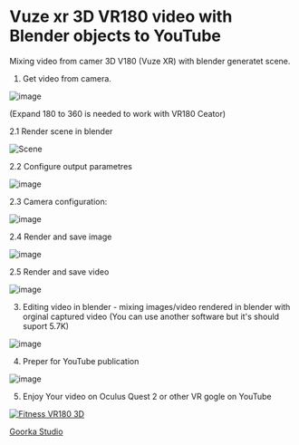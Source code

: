 # Vuze xr 3D VR180 video with Blender objects to YouTube

Mixing video from camer 3D V180 (Vuze XR) with blender generatet scene. 

1. Get video from camera.

![image](https://user-images.githubusercontent.com/54003204/139657917-601ffa67-f9c6-477c-9dff-0dcf1f31ab17.png)

(Expand 180 to 360 is needed to work with VR180 Ceator)


2.1 Render scene in blender

![Scene](https://user-images.githubusercontent.com/54003204/139658123-3425c459-43fe-4ef0-94c0-62063dbe5aa5.png)

2.2 Configure output parametres

![image](https://user-images.githubusercontent.com/54003204/139658509-67bfad19-b60a-46e1-93a2-93e25bd792dd.png)

2.3 Camera configuration:

![image](https://user-images.githubusercontent.com/54003204/139658744-8b78ae66-0882-4623-aa13-583fac3e4991.png)

2.4 Render and save image

![image](https://user-images.githubusercontent.com/54003204/139658981-ae69b280-ff9d-486f-97b4-ef016911119d.png)

2.5 Render and save video

![image](https://user-images.githubusercontent.com/54003204/139659028-26b294f0-c087-45a2-b58c-b4bda8060654.png)

3. Editing video in blender - mixing images/video rendered in blender with orginal captured video (You can use another software but it's should suport 5.7K)

![image](https://user-images.githubusercontent.com/54003204/139659488-160b356c-f319-4b20-a2a7-f1603e71c476.png)

4. Preper for YouTube publication

![image](https://user-images.githubusercontent.com/54003204/139659732-12af85b4-18aa-42d9-b3c6-1b76cea01cb6.png)

5. Enjoy Your video on Oculus Quest 2 or other VR gogle on YouTube

[![Fitness VR180 3D](http://img.youtube.com/vi/Af_hsoHbsPI/0.jpg)](http://www.youtube.com/watch?v=Af_hsoHbsPI)

[Goorka Studio](https://www.goorka.com)

